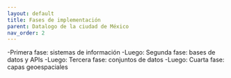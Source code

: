 ```yaml
---
layout: default
title: Fases de implementación 
parent: Datalogo de la ciudad de México
nav_order: 2
---
```


-Primera fase: sistemas de información 
-Luego: Segunda fase: bases de datos y APIs
-Luego: Tercera fase: conjuntos de datos 
-Luego: Cuarta fase: capas geoespaciales 
